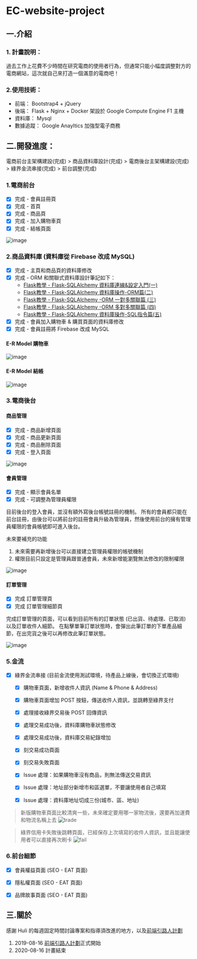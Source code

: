 # EC-website-project

## 一.介紹
### 1. 計畫說明：
過去工作上花費不少時間在研究電商的使用者行為，但通常只能小幅度調整對方的電商網站，這次就自己來打造一個滿意的電商吧！


### 2.使用技術：
* 前端： Bootstrap4 + jQuery 
* 後端： Flask + Nginx + Docker 架設於 Google Compute Engine F1 主機 
* 資料庫： Mysql
* 數據追蹤： Google Anayltics 加強型電子商務


## 二.開發進度：
電商前台主架構建設(完成) > 商品資料庫設計(完成) > 電商後台主架構建設(完成) > 綠界金流串接(完成) > 前台調整(完成)


### 1.電商前台
- [x] 完成 - 會員註冊頁
- [x] 完成 - 首頁
- [x] 完成 - 商品頁
- [x] 完成 - 加入購物車頁
- [x] 完成 - 結帳頁面

![image](https://github.com/hsuanchi/EC-website-project/blob/master/img/shop-home.png)


### 2.商品資料庫 (資料庫從 Firebase 改成 MySQL)
- [x] 完成 - 主頁和商品頁的資料庫修改 
- [x] 完成 - ORM 和關聯式資料庫設計筆記如下：
  * [Flask教學 - Flask-SQLAlchemy 資料庫連線&設定入門(一)](https://www.maxlist.xyz/2019/11/10/flask-sqlalchemy-setting/)
  * [Flask教學 - Flask-SQLAlchemy 資料庫操作-ORM篇(二)](https://www.maxlist.xyz/2019/10/30/flask-sqlalchemy/)
  * [Flask教學 - Flask-SQLAlchemy -ORM 一對多關聯篇 (三)](https://www.maxlist.xyz/2019/11/24/flask-sqlalchemy-orm/)
  * [Flask教學 - Flask-SQLAlchemy -ORM 多對多關聯篇 (四)](https://www.maxlist.xyz/2019/11/24/flask-sqlalchemy-orm2/)
  * [Flask教學 - Flask-SQLAlchemy 資料庫操作-SQL指令篇(五)](https://www.maxlist.xyz/2019/11/09/sqlalchemy-sql/)
- [x] 完成 - 會員加入購物車 & 購買頁面的資料庫修改
- [x] 完成 - 會員註冊將 Firebase 改成 MySQL

#### E-R Model 購物車
![image](https://github.com/hsuanchi/EC-website-project/blob/master/img/addToCart.png)
#### E-R Model 結帳
![image](https://github.com/hsuanchi/EC-website-project/blob/master/img/transaction.png)

### 3.電商後台

#### 商品管理
- [x] 完成 - 商品新增頁面
- [x] 完成 - 商品更新頁面
- [x] 完成 - 商品刪除頁面
- [x] 完成 - 登入頁面

![image](https://github.com/hsuanchi/EC-website-project/blob/master/img/admin-product-crud.png)

#### 會員管理
- [x] 完成 - 顯示會員名單
- [x] 完成 - 可調整為管理員權限

目前後台的登入會員，並沒有額外寫後台帳號註冊的機制。
所有的會員都只能在前台註冊，由後台可以將前台的註冊會員升級為管理員，然後使用前台的擁有管理員權限的會員帳號即可進入後台。

未來要補充的功能
  1. 未來需要再新增後台可以直接建立管理員權限的帳號機制
  2. 權限目前只設定是管理員跟普通會員，未來新增能瀏覽無法修改的限制權限

![image](https://github.com/hsuanchi/EC-website-project/blob/master/img/admin-member-crud.png)

#### 訂單管理
 - [x] 完成 訂單管理頁 
 - [x] 完成 訂單管理細節頁 
 
  完成訂單管理的頁面，可以看到目前所有的訂單狀態 (已出貨、待處理、已取消)以及訂單收件人細節。
  在點擊單筆訂單狀態時，會彈出此筆訂單的下單產品細節，在出完貨之後可以再修改此筆訂單狀態。

![image](https://github.com/hsuanchi/EC-website-project/blob/master/img/admin-order-crud.png)


### 5.金流 
- [x]  綠界金流串接 (目前金流使用測試環境，待產品上線後，會切換正式環境)
    - [x] 購物車頁面，新增收件人資訊 (Name & Phone & Address)
    - [x] 購物車頁面增加 POST 按鈕，傳送收件人資訊，並跳轉至綠界支付
    - [x] 處理接收綠界交易後 POST 回傳資訊
    - [x] 處理交易成功後，資料庫購物車狀態修改
    - [x] 處理交易成功後，資料庫交易紀錄增加
    - [x] 刻交易成功頁面
    - [x] 刻交易失敗頁面
    - [x] Issue 處理：如果購物車沒有商品，則無法傳送交易資訊 
    - [x] Issue 處理：地址部分新增市和區選單，不要讓使用者自己填寫
    - [x] Issue 處理：資料庫地址切成三份(城市、區、地址)
    

> 新版購物車頁面比較清爽一些，未來確定要用哪一家物流後，還要再加運費和物流名稱上去
![trade](https://github.com/hsuanchi/EC-website-project/blob/master/img/shopping_cart.png)

> 綠界信用卡失敗後跳轉頁面，已經保存上次填寫的收件人資訊，並且能讓使用者可以直接再次刷卡
![fail](https://github.com/hsuanchi/EC-website-project/blob/master/img/trade_fail.png)


### 6.前台細節
- [x] 會員權益頁面 (SEO - EAT 頁面)
- [x] 隱私權頁面 (SEO - EAT 頁面)
- [x] 品牌故事頁面 (SEO - EAT 頁面)

    
## 三.關於    
感謝 Huli 的每週固定時間討論專案和指導須改進的地方，以及[前端引路人計劃](https://medium.com/@hulitw/mentorship-program-350db93d5c9c)
1. 2019-08-16 [前端引路人計劃](https://medium.com/@hulitw/mentorship-program-350db93d5c9c)正式開始
2. 2020-08-16 計畫結束
